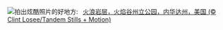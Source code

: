 ![](https://www.bing.com/th?id=OHR.FireWave_ZH-CN7110736577_UHD.jpg&w=1000)拍出炫酷照片的好地方:&nbsp;&ensp;[火浪岩层，火焰谷州立公园，内华达州，美国 (© Clint Losee/Tandem Stills + Motion)](https://www.bing.com/th?id=OHR.FireWave_ZH-CN7110736577_UHD.jpg)
<br><br/>
